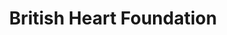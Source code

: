 ---
title: "British Heart Foundation"
url: /chelmsford/british-heart-foundation/
shop: Gebrauchtwaren
---